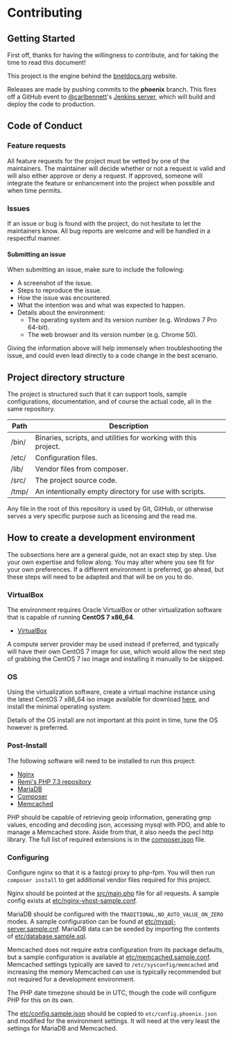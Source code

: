 # Contributing
## Getting Started
First off, thanks for having the willingness to contribute, and for taking the
time to read this document!

This project is the engine behind the [bnetdocs.org](https://bnetdocs.org)
website.

Releases are made by pushing commits to the **phoenix** branch. This fires off
a GitHub event to [@carlbennett](https://github.com/carlbennett)'s [Jenkins
server](https://jenkins.carlbennett.me/), which will build and deploy the code
to production.

## Code of Conduct
### Feature requests
All feature requests for the project must be vetted by one of the maintainers.
The maintainer will decide whether or not a request is valid and will also
either approve or deny a request. If approved, someone will integrate the
feature or enhancement into the project when possible and when time permits.

### Issues
If an issue or bug is found with the project, do not hesitate to let the
maintainers know. All bug reports are welcome and will be handled in a
respectful manner.

#### Submitting an issue
When submitting an issue, make sure to include the following:

* A screenshot of the issue.
* Steps to reproduce the issue.
* How the issue was encountered.
* What the intention was and what was expected to happen.
* Details about the environment:
  * The operating system and its version number (e.g. Windows 7 Pro 64-bit).
  * The web browser and its version number (e.g. Chrome 50).

Giving the information above will help immensely when troubleshooting the issue,
and could even lead directly to a code change in the best scenario.

## Project directory structure
The project is structured such that it can support tools, sample configurations,
documentation, and of course the actual code, all in the same repository.

| Path  | Description                                                          |
|-------|----------------------------------------------------------------------|
| /bin/ | Binaries, scripts, and utilities for working with this project.      |
| /etc/ | Configuration files.                                                 |
| /lib/ | Vendor files from composer.                                          |
| /src/ | The project source code.                                             |
| /tmp/ | An intentionally empty directory for use with scripts.               |

Any file in the root of this repository is used by Git, GitHub, or otherwise
serves a very specific purpose such as licensing and the read me.

## How to create a development environment
The subsections here are a general guide, not an exact step by step. Use your
own expertise and follow along. You may alter where you see fit for your own
preferences. If a different environment is preferred, go ahead, but these steps
will need to be adapted and that will be on you to do.

### VirtualBox
The environment requires Oracle VirtualBox or other virtualization software
that is capable of running **CentOS 7 x86\_64**.

* [VirtualBox](https://www.virtualbox.org/)

A compute server provider may be used instead if preferred, and typically will
have their own CentOS 7 image for use, which would allow the next step of
grabbing the CentOS 7 iso image and installing it manually to be skipped.

### OS
Using the virtualization software, create a virtual machine instance using the
latest CentOS 7 x86\_64 iso image available for download
[here](https://www.centos.org/download/), and install the minimal operating
system.

Details of the OS install are not important at this point in time, tune the OS
however is preferred.

### Post-Install
The following software will need to be installed to run this project:

* [Nginx](https://www.nginx.com/resources/wiki/start/topics/tutorials/install/)
* [Remi's PHP 7.3 repository](https://blog.remirepo.net/post/2018/12/10/Install-PHP-7.3-on-CentOS-RHEL-or-Fedora)
* [MariaDB](https://mariadb.com/kb/en/library/yum/)
* [Composer](https://getcomposer.org/)
* [Memcached](https://memcached.org/)

PHP should be capable of retrieving geoip information, generating gmp values,
encoding and decoding json, accessing mysql with PDO, and able to manage a
Memcached store. Aside from that, it also needs the pecl http library. The full
list of required extensions is in the [composer.json](./composer.json) file.

### Configuring
Configure nginx so that it is a fastcgi proxy to php-fpm. You will then run
`composer install` to get additional vendor files required for this project.

Nginx should be pointed at the [src/main.php](./src/main.php) file for all
requests. A sample config exists at
[etc/nginx-vhost-sample.conf](./etc/nginx-vhost-sample.conf).

MariaDB should be configured with the `TRADITIONAL,NO_AUTO_VALUE_ON_ZERO` modes.
A sample configuration can be found at
[etc/mysql-server.sample.cnf](./etc/mysql-server.sample.cnf). MariaDB data can
be seeded by importing the contents of
[etc/database.sample.sql](./etc/database.sample.sql).

Memcached does not require extra configuration from its package defaults, but
a sample configuration is available at
[etc/memcached.sample.conf](./etc/memcached.sample.conf). Memcached
settings typically are saved to `/etc/sysconfig/memcached` and increasing the
memory Memcached can use is typically recommended but not required for a
development environment.

The PHP date timezone should be in UTC, though the code will configure PHP for
this on its own.

The [etc/config.sample.json](./etc/config.sample.json) should be copied to
`etc/config.phoenix.json` and modified for the environment settings. It will
need at the very least the settings for MariaDB and Memcached.
